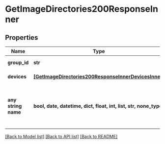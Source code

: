 # GetImageDirectories200ResponseInner


## Properties
Name | Type | Description | Notes
------------ | ------------- | ------------- | -------------
**group_id** | **str** | TODO add description | 
**devices** | [**[GetImageDirectories200ResponseInnerDevicesInner]**](GetImageDirectories200ResponseInnerDevicesInner.md) | TODO add description | 
**any string name** | **bool, date, datetime, dict, float, int, list, str, none_type** | any string name can be used but the value must be the correct type | [optional]

[[Back to Model list]](../README.md#documentation-for-models) [[Back to API list]](../README.md#documentation-for-api-endpoints) [[Back to README]](../README.md)


